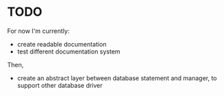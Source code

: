 # TODO

For now I'm currently:
- create readable documentation
- test different documentation system

Then,
- create an abstract layer between database statement and manager, to support other database driver
